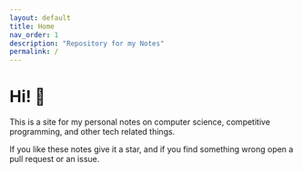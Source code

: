 ```yaml
---
layout: default
title: Home
nav_order: 1
description: "Repository for my Notes"
permalink: /
---
```


# Hi! 👋

This is a site for my personal notes on computer science, competitive programming,
and other tech related things.


If you like these notes give it a star, and if you 
find something wrong open a pull request or an issue.